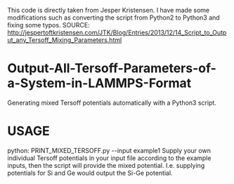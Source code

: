 This code is directly taken from Jesper Kristensen. I have made some modifications such as converting the script from Python2 to Python3 and fixing some typos. 
SOURCE: http://jespertoftkristensen.com/JTK/Blog/Entries/2013/12/14_Script_to_Output_any_Tersoff_Mixing_Parameters.html
# Output-All-Tersoff-Parameters-of-a-System-in-LAMMPS-Format
Generating mixed Tersoff potentials automatically with a Python3 script. 

# USAGE
python: PRINT_MIXED_TERSOFF.py --input example1
Supply your own individual Tersoff potentials in your input file according to the example inputs, then the script will provide the mixed potential. I.e. supplying potentials for Si and Ge would output the Si-Ge potential.  
